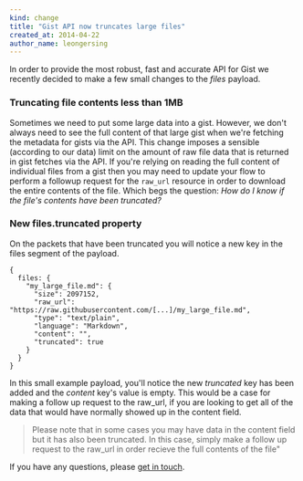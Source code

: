 ```yaml
---
kind: change
title: "Gist API now truncates large files"
created_at: 2014-04-22
author_name: leongersing
---
```


In order to provide the most robust, fast and accurate API for Gist we recently decided to make a few small changes to the *files* payload.

### Truncating file contents less than 1MB
Sometimes we need to put some large data into a gist. However, we don't always need to see the full content of that large gist when we're fetching the metadata for gists via the API. This change imposes a sensible (according to our data) limit on the amount of raw file data that is returned in gist fetches via the API. If you're relying on reading the full content of individual files from a gist then you may need to update your flow to perform a followup request for the ```raw_url``` resource in order to download the entire contents of the file. Which begs the question: *How do I know if the file's contents have been truncated?*

### New files.truncated property
On the packets that have been truncated you will notice a new key in the files segment of the payload.

    {
      files: {
        "my_large_file.md": {
          "size": 2097152,
          "raw_url": "https://raw.githubusercontent.com/[...]/my_large_file.md",
          "type": "text/plain",
          "language": "Markdown",
          "content": "",
          "truncated": true
        }
      }
    }

In this small example payload, you'll notice the new *truncated* key has been added and the *content* key's value is empty. This would be a case for making a follow up request to the raw_url, if you are looking to get all of the data that would have normally showed up in the content field.

> Please note that in some cases you may have data in the content field but it has also been truncated. In this case, simply make a follow up request to the raw_url in order recieve the full contents of the file"

If you have any questions, please [get in touch][contact].

[contact]: https://github.com/contact?form[subject]=Gist+API+now+tuncates+large+files
